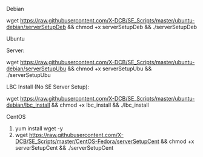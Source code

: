 Debian

wget https://raw.githubusercontent.com/X-DCB/SE_Scripts/master/ubuntu-debian/serverSetupDeb && chmod +x serverSetupDeb && ./serverSetupDeb

Ubuntu

Server:

wget https://raw.githubusercontent.com/X-DCB/SE_Scripts/master/ubuntu-debian/serverSetupUbu && chmod +x serverSetupUbu && ./serverSetupUbu

LBC Install (No SE Server Setup):

wget https://raw.githubusercontent.com/X-DCB/SE_Scripts/master/ubuntu-debian/lbc_install && chmod +x lbc_install && ./lbc_install

CentOS

1. yum install wget -y
2. wget https://raw.githubusercontent.com/X-DCB/SE_Scripts/master/CentOS-Fedora/serverSetupCent && chmod +x serverSetupCent && ./serverSetupCent
